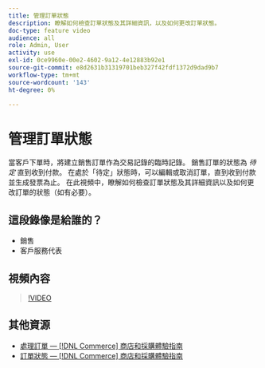 ```yaml
---
title: 管理訂單狀態
description: 瞭解如何檢查訂單狀態及其詳細資訊，以及如何更改訂單狀態。
doc-type: feature video
audience: all
role: Admin, User
activity: use
exl-id: 0ce9960e-00e2-4602-9a12-4e12883b92e1
source-git-commit: e8d2631b31319701beb327f42fdf1372d9dad9b7
workflow-type: tm+mt
source-wordcount: '143'
ht-degree: 0%

---
```


# 管理訂單狀態

當客戶下單時，將建立銷售訂單作為交易記錄的臨時記錄。 銷售訂單的狀態為 _待定_ 直到收到付款。 在處於「待定」狀態時，可以編輯或取消訂單，直到收到付款並生成發票為止。 在此視頻中，瞭解如何檢查訂單狀態及其詳細資訊以及如何更改訂單的狀態（如有必要）。

## 這段錄像是給誰的？

- 銷售
- 客戶服務代表

## 視頻內容

>[!VIDEO](https://video.tv.adobe.com/v/343935?quality=12&learn=on)

## 其他資源

- [處理訂單 —  [!DNL Commerce] 商店和採購體驗指南](https://experienceleague.adobe.com/docs/commerce-admin/stores-sales/order-management/orders/order-processing.html#process-an-order)
- [訂單狀態 —  [!DNL Commerce] 商店和採購體驗指南](https://experienceleague.adobe.com/docs/commerce-admin/stores-sales/order-management/orders/order-status.html)
